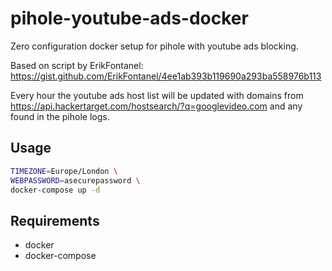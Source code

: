 # pihole-youtube-ads-docker

Zero configuration docker setup for pihole with youtube ads blocking.

Based on script by ErikFontanel: https://gist.github.com/ErikFontanel/4ee1ab393b119690a293ba558976b113

Every hour the youtube ads host list will be updated with domains from https://api.hackertarget.com/hostsearch/?q=googlevideo.com and any found in the pihole logs.

## Usage

```sh
TIMEZONE=Europe/London \
WEBPASSWORD=asecurepassword \
docker-compose up -d
```

## Requirements

* docker
* docker-compose
